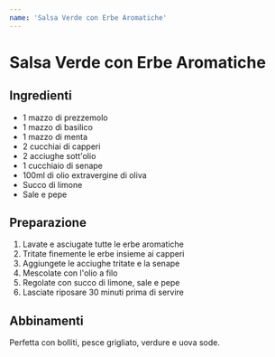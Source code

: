 ```yaml
---
name: 'Salsa Verde con Erbe Aromatiche'
---
```


# Salsa Verde con Erbe Aromatiche

## Ingredienti

- 1 mazzo di prezzemolo
- 1 mazzo di basilico
- 1 mazzo di menta
- 2 cucchiai di capperi
- 2 acciughe sott'olio
- 1 cucchiaio di senape
- 100ml di olio extravergine di oliva
- Succo di limone
- Sale e pepe

## Preparazione

1. Lavate e asciugate tutte le erbe aromatiche
2. Tritate finemente le erbe insieme ai capperi
3. Aggiungete le acciughe tritate e la senape
4. Mescolate con l'olio a filo
5. Regolate con succo di limone, sale e pepe
6. Lasciate riposare 30 minuti prima di servire

## Abbinamenti

Perfetta con bolliti, pesce grigliato, verdure e uova sode.
